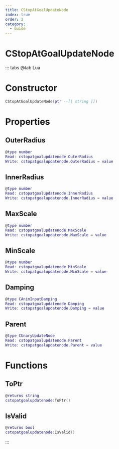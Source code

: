 ```yaml
---
title: CStopAtGoalUpdateNode
index: true
order: 2
category:
  - Guide
---
```


# CStopAtGoalUpdateNode

::: tabs
@tab Lua
# Constructor
```lua
CStopAtGoalUpdateNode(ptr --[[ string ]])
```
# Properties
## OuterRadius 
```lua
@type number
Read: cstopatgoalupdatenode.OuterRadius
Write: cstopatgoalupdatenode.OuterRadius = value
```
## InnerRadius 
```lua
@type number
Read: cstopatgoalupdatenode.InnerRadius
Write: cstopatgoalupdatenode.InnerRadius = value
```
## MaxScale 
```lua
@type number
Read: cstopatgoalupdatenode.MaxScale
Write: cstopatgoalupdatenode.MaxScale = value
```
## MinScale 
```lua
@type number
Read: cstopatgoalupdatenode.MinScale
Write: cstopatgoalupdatenode.MinScale = value
```
## Damping 
```lua
@type CAnimInputDamping
Read: cstopatgoalupdatenode.Damping
Write: cstopatgoalupdatenode.Damping = value
```
## Parent 
```lua
@type CUnaryUpdateNode
Read: cstopatgoalupdatenode.Parent
Write: cstopatgoalupdatenode.Parent = value
```
# Functions
## ToPtr
```lua
@returns string
cstopatgoalupdatenode:ToPtr()
```
## IsValid
```lua
@returns bool
cstopatgoalupdatenode:IsValid()
```

:::